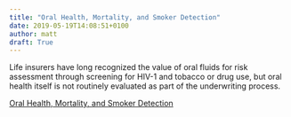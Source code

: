 ```yaml
---
title: "Oral Health, Mortality, and Smoker Detection"
date: 2019-05-19T14:08:51+0100
author: matt
draft: True
---
```

Life insurers have long recognized the value of oral fluids for risk assessment through screening for HIV-1 and tobacco or drug use, but oral health itself is not routinely evaluated as part of the underwriting process.

[ Oral Health, Mortality, and Smoker Detection ]( https://www.munichre.com/site/marclife-mobile/get/documents_E2114660544/marclife/assset.marclife/Documents/Publications/Oral_Health_and_Smoking_April_2019-wide.pdf )

